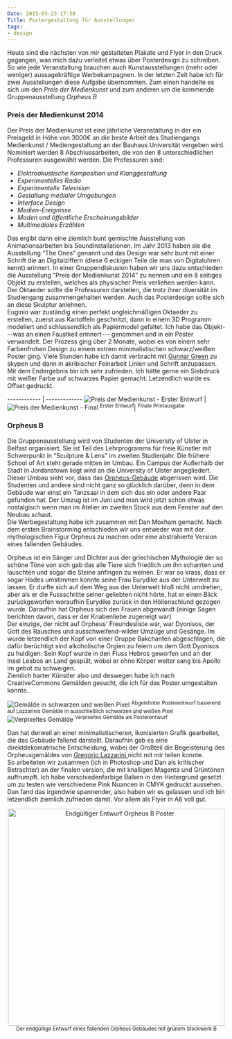```yaml
---
Date: 2015-03-23 17:58
Title: Postergestaltung für Ausstellungen
tags:
- design
---
```

Heute sind die nächsten von mir gestalteten Plakate und Flyer in den Druck gegangen, was mich dazu verleitet etwas über Posterdesign zu schreiben.
So wie jede Veranstaltung brauchen auch Kunstausstellungen (mehr oder weniger) aussagekräftige Werbekampagnen. In der letzten Zeit habe ich für zwei Ausstellungen diese Aufgabe übernommen. Zum einen handelte es sich um den *Preis der Medienkunst* und zum anderen um die kommende Gruppenausstellung *Orpheus B*
<!--more-->  

### Preis der Medienkunst 2014

Der Preis der Medienkunst ist eine jährliche Veranstaltung in der ein Preisgeld in Höhe von 3000€ an die beste Arbeit des Studiengangs Medienkunst / Mediengestaltung an der Bauhaus Universität vergeben wird. Nominiert werden 8 Abschlussarbeiten, die von den 8 unterschiedlichen Professuren ausgewählt werden.
Die Professuren sind:

* *Elektroakustische Komposition und Klanggestaltung*
* *Experimentelles Radio*
* *Experimentelle Television*
* *Gestaltung medialer Umgebungen*
* *Interface Design*  
* *Medien-Ereignisse*
* *Moden und öffentliche Erscheinungsbilder*
* *Multimediales Erzählen*

Das ergibt dann eine ziemlich bunt gemischte Ausstellung von Animationsarbeiten bis Soundinstallationen. Im Jahr 2013 haben sie die Ausstellung <q>The Ones</q> genannt und das Design war sehr bunt mit einer Schrift die an Digitalziffern (diese 6 eckigen Teile die man von Digitaluhren kennt) erinnert.
In einer Gruppendiskusion haben wir uns dazu entschieden die Ausstellung <q>Preis der Medienkunst 2014</q> zu nennen und ein 8 seitiges Objekt zu erstellen, welches als physischer Preis verliehen werden kann. Der Oktaeder sollte die Professuren darstellen, die trotz ihrer diversität im Studiengang zusammengehalten werden. Auch das Posterdesign sollte sich an diese Skulptur anlehnen.  
Euginio war zuständig einen perfekt ungleichmäßigen Oktaeder zu erstellen, zuerst aus Kartoffeln geschnitzt, dann in einem 3D Programm modeliert und schlussendlich als Papiermodel gefaltet. Ich habe das Objekt---was an einen Faustkeil erinnert--- genommen und in ein Poster verwandelt. Der Prozess ging über 2 Monate, wobei es von einem sehr Farbenfrohen Design zu einem extrem minimalistischen schwarz/weißen Poster ging. Viele Stunden habe ich damit verbracht mit [Gunnar Green](http://thegreeneyl.com) zu skypen und dann in akribischer Feinarbeit Linien und Schrift anzupassen. Mit dem Endergebnis bin ich sehr zufrieden. Ich hätte gerne ein Siebdruck mit weißer Farbe auf schwarzes Papier gemacht. Letzendlich wurde es Offset gedruckt.


------------ | -------------
<img src="{{ site.baseurl }}/img/preis_der_medien_first.png" alt="Preis der Medienkunst - Erster Entwurf"> | <img src="{{ site.baseurl }}/img/preis_der_medienkunst_final.png" alt="Preis der Medienkunst - Final">
<sup>Erster Entwurf</sup>| <sup>Finale Printausgabe</sup>   



### Orpheus B

Die Gruppenausstellung wird von Studenten der University of Ulster in Belfast organisiert. Sie ist Teil des Lehrprogramms für freie Künstler mit Schwerpunkt in <q>Sculpture & Lens</q> im zweiten Studienjahr. Die frühere School of Art steht gerade mitten im Umbau. Ein Campus der Außerhalb der Stadt in Jordanstown liegt wird an die University of Ulster angegliedert. Dieser Umbau sieht vor, dass das [Orpheus-Gebäude](http://www.futurebelfast.com/orpheus-building.html) abgerissen wird. Die Studenten und andere sind nicht ganz so glücklich darüber, denn in dem Gebäude war einst ein Tanzsaal in dem sich das ein oder andere Paar gefunden hat. Der Umzug ist im Juni und man wird jetzt schon etwas nostalgisch wenn man im Atelier im zweiten Stock aus dem Fenster auf den Neubau schaut.  
Die Werbegestaltung habe ich zusammen mit Dan Moxham gemacht. Nach dem ersten Brainstorming entschieden wir uns entweder was mit der mythologischen Figur Orpheus zu machen oder eine abstrahierte Version eines fallenden Gebäudes.  

Orpheus ist ein Sänger und Dichter aus der griechischen Mythologie der so schöne Töne von sich gab das alle Tiere sich friedlich um ihn scharrten und lauschten und sogar die Steine anfingen zu weinen. Er war so krass, dass er sogar Hades umstimmen konnte seine Frau Eurydike aus der Unterwelt zu lassen. Er durfte sich auf dem Weg aus der Unterwelt bloß nicht umdrehen, aber als er die Fussschritte seiner geliebten nicht hörte, hat er einen Blick zurückgeworfen woraufhin Eurydike zurück in den Höllenschlund gezogen wurde. Daraufhin hat Orpheus sich den Frauen abgewandt (einige Sagen berichten davon, dass er der Knabenliebe zugeneigt war)  
Der einzige, der nicht auf Orpheus' Freundesliste war, war Dyonisos, der Gott des Rausches und ausschweifend-wilder Umzüge und Gesänge. Im wurde letzendlich der Kopf von einer Gruppe Bakchanten abgeschlagen, die dafür berüchtigt sind alkoholische Orgien zu feiern um dem Gott Dyonisos zu huldigen. Sein Kopf wurde in den Fluss Hebros geworfen und an der Insel Lesbos an Land gespült, wobei er ohne Körper weiter sang bis Apollo im gebot zu schweigen.  
Ziemlich harter Künstler also und deswegen habe ich nach CreativeCommons Gemälden gesucht, die ich für das Poster umgestalten konnte.  

<img src="{{ site.baseurl }}/img/Orpheus_bw.png" alt="Gemälde in schwarzen und weißen Pixel">  
<sup>Abgelehnter Posterentwurf basierend auf Lazzarinis Gemälde in ausschließlich schwarzen und weißen Pixel</sup>
<img src="{{ site.baseurl }}/img/Orpheus_pixelated.png" alt="Verpixeltes Gemälde">
<sup> Verpixeltes Gemälde als Posterentwurf </sup>  

Dan hat derweil an einer minimalistischeren, ikonisierten Grafik gearbeitet, die das Gebäude fallend darstellt. Daraufhin gab es eine direktdekomatrische Entscheidung, wobei der Großteil die Begeisterung des Orpheusgemäldes von [Gregorio Lazzarini ](http://worldsofimagination.co.uk/spell%20Mindless%20Rage.htm) nicht mit mir teilen konnte.  
So arbeiteten wir zusammen (ich in Photoshop und Dan als kritischer Betrachter) an der finalen version, die mit knalligen Magenta und Grüntönen auftrumpft. Ich habe verschiedenfarbige Balken in den Hintergrund gesetzt um zu testen wie verschiedene Pink Nuancen in CMYK gedruckt aussehen. Dan fand das irgendwie spannender, also haben wir es gelassen und ich bin letzendlich ziemlich zufrieden damit.  Vor allem als Flyer in A6 voll gut.  

<center>
<img src="{{ site.baseurl }}/img/orpheusB_poster.png" width="500" alt="Endgültiger Entwurf Orpheus B Poster">  
<br>
<sup> Der endgültige Entwurf eines fallenden Orpheus Gebäudes mit grünem Stockwerk B</sup>
</center>
